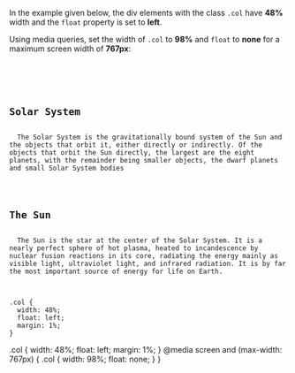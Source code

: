 In the example given below,
the div elements with the class `.col`
have **48%** width
and
the `float` property is set
to **left**.

Using media queries, set the
width of `.col` to **98%**
and
`float` to **none** for a
maximum screen width of **767px**:

<Editor lang="css" type="exercise">
<code>
<panel lang="html">
<div class="col">
  <h2>Solar System</h2>
  The Solar System is the gravitationally bound system of the Sun and the objects that orbit it, either directly or indirectly. Of the objects that orbit the Sun directly, the largest are the eight planets, with the remainder being smaller objects, the dwarf planets and small Solar System bodies
</div>
<div class="col">
  <h2>The Sun</h2>
  The Sun is the star at the center of the Solar System. It is a nearly perfect sphere of hot plasma, heated to incandescence by nuclear fusion reactions in its core, radiating the energy mainly as visible light, ultraviolet light, and infrared radiation. It is by far the most important source of energy for life on Earth.
</div>
</panel>
<panel lang="css">
.col {
  width: 48%;
  float: left;
  margin: 1%;
}
</panel>
</code>

<solution>
.col {
  width: 48%;
  float: left;
  margin: 1%;
}
@media screen and (max-width: 767px) {
  .col {
    width: 98%;
    float: none;
  }
}
</solution>
</Editor>